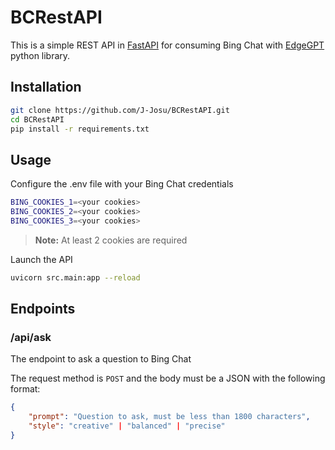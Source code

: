 # BCRestAPI

This is a simple REST API in [FastAPI](https://fastapi.tiangolo.com/) for consuming Bing Chat with [EdgeGPT](https://github.com/acheong08/EdgeGPT) python library.


## Installation

```bash
git clone https://github.com/J-Josu/BCRestAPI.git
cd BCRestAPI
pip install -r requirements.txt
```

## Usage

Configure the .env file with your Bing Chat credentials

```bash
BING_COOKIES_1=<your cookies>
BING_COOKIES_2=<your cookies>
BING_COOKIES_3=<your cookies>
```

> **Note:** At least 2 cookies are required

Launch the API

```bash
uvicorn src.main:app --reload
```

## Endpoints

### /api/ask

The endpoint to ask a question to Bing Chat

The request method is `POST` and the body must be a JSON with the following format:

```json
{
    "prompt": "Question to ask, must be less than 1800 characters",
    "style": "creative" | "balanced" | "precise"
}
```
